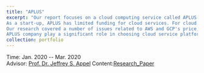 ```yaml
---
title: "APLUS"
excerpt: "Our report focuses on a cloud computing service called APLUS. <br>
As a start-up, APLUS has limited funding for cloud services. For cloud services, what we desperately need. Therefore, APLUS needs cloud services that are reasonably priced and cost effective. We conducted research and comparison, found that amazon website service is cheaper than Google cloud platform. AWS and GCP have many common services, but they offer different pricing models for customers.
Our research covered a number of issues related to AWS and GCP's price, value, and storage space. This study proves that our hypothesis is wrong.
APLUS company play a significant role in choosing cloud service platforms." 
collection: portfolio
---
```


<i class='fas fa-calendar-alt'></i> Time: Jan. 2020 -- Mar. 2020   <br>
<i class='fas fa-address-book'></i> Advisor: [Prof. Dr. Jeffrey S. Appel](https://www.alliant.edu/faculty/jeffrey-appel)
Content:[Research_Paper](https://aliceyu68.github.io/tongjie-yu.github.io/files/APLUS_Final_Paper.pdf)

